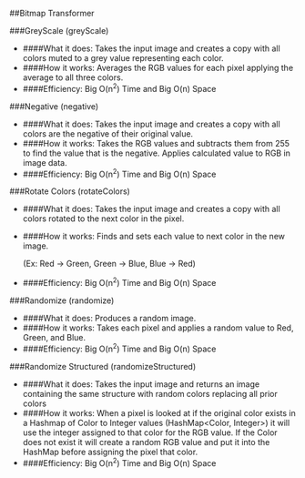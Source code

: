 ##Bitmap Transformer

###GreyScale (greyScale)
* ####What it does:
    Takes the input image and creates a copy with all colors muted to a grey value representing each color.
* ####How it works:
    Averages the RGB values for each pixel applying the average to all three colors.
* ####Efficiency:
    Big O(n<sup>2</sup>) Time and Big O(n) Space

###Negative (negative)
* ####What it does:
    Takes the input image and creates a copy with all colors are the negative of their original value.
* ####How it works:
    Takes the RGB values and subtracts them from 255 to find the value that is the negative. Applies calculated value to RGB in image data.
* ####Efficiency:
    Big O(n<sup>2</sup>) Time and Big O(n) Space

###Rotate Colors (rotateColors)
* ####What it does:
    Takes the input image and creates a copy with all colors rotated to the next color in the pixel.
* ####How it works:
    Finds and sets each value to next color in the new image.

    (Ex: Red -> Green, Green -> Blue, Blue -> Red)
* ####Efficiency:
    Big O(n<sup>2</sup>) Time and Big O(n) Space

###Randomize (randomize)
* ####What it does:
    Produces a random image.
* ####How it works:
    Takes each pixel and applies a random value to Red, Green, and Blue.
* ####Efficiency:
    Big O(n<sup>2</sup>) Time and Big O(n) Space

###Randomize Structured (randomizeStructured)
* ####What it does:
    Takes the input image and returns an image containing the same structure with random colors replacing all prior colors
* ####How it works:
    When a pixel is looked at if the original color exists in a Hashmap of Color to Integer values (HashMap<Color, Integer>) it will use the integer assigned to that color for the RGB value. If the Color does not exist it will create a random RGB value and put it into the HashMap before assigning the pixel that color.
* ####Efficiency:
    Big O(n<sup>2</sup>) Time and Big O(n) Space